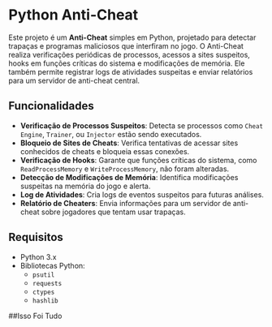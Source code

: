 # Python Anti-Cheat

Este projeto é um **Anti-Cheat** simples em Python, projetado para detectar trapaças e programas maliciosos que interfiram no jogo. O Anti-Cheat realiza verificações periódicas de processos, acessos a sites suspeitos, hooks em funções críticas do sistema e modificações de memória. Ele também permite registrar logs de atividades suspeitas e enviar relatórios para um servidor de anti-cheat central.

## Funcionalidades

- **Verificação de Processos Suspeitos**: Detecta se processos como `Cheat Engine`, `Trainer`, ou `Injector` estão sendo executados.
- **Bloqueio de Sites de Cheats**: Verifica tentativas de acessar sites conhecidos de cheats e bloqueia essas conexões.
- **Verificação de Hooks**: Garante que funções críticas do sistema, como `ReadProcessMemory` e `WriteProcessMemory`, não foram alteradas.
- **Detecção de Modificações de Memória**: Identifica modificações suspeitas na memória do jogo e alerta.
- **Log de Atividades**: Cria logs de eventos suspeitos para futuras análises.
- **Relatório de Cheaters**: Envia informações para um servidor de anti-cheat sobre jogadores que tentam usar trapaças.

## Requisitos

- Python 3.x
- Bibliotecas Python:
  - `psutil`
  - `requests`
  - `ctypes`
  - `hashlib`


##Isso Foi Tudo